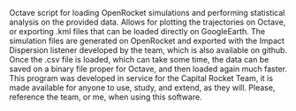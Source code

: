Octave script for loading OpenRocket simulations and performing statistical analysis on the provided data. Allows for plotting the trajectories on Octave, or exporting .kml files that can be loaded directly on GoogleEarth.
The simulation files are generated on OpenRocket and exported with the Impact Dispersion listener developed by the team, which is also available on github. Once the .csv file is loaded, which can take some time, the data can be saved on a binary file proper for Octave, and then loaded again much faster.
This program was developed in service for the Capital Rocket Team, it is made available for anyone to use, study, and extend, as they will. Please, reference the team, or me, when using this software.
